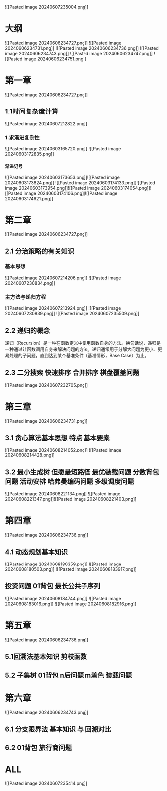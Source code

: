 ![[Pasted image 20240607235004.png]]
# 大纲
![[Pasted image 20240606234727.png]]
![[Pasted image 20240606234731.png]]
![[Pasted image 20240606234736.png]]
![[Pasted image 20240606234743.png]]
![[Pasted image 20240606234747.png]]
![[Pasted image 20240606234751.png]]
# 第一章
![[Pasted image 20240606234727.png]]
## 1.1时间复杂度计算
![[Pasted image 20240607212822.png]]

### 1.求渐进复杂性
![[Pasted image 20240603165720.png]]
![[Pasted image 20240603172835.png]]
#### 渐进记号
![[Pasted image 20240603173653.png]]![[Pasted image 20240603173824.png]]
![[Pasted image 20240603174133.png]]![[Pasted image 20240603173954.png]]![[Pasted image 20240603174054.png]]![[Pasted image 20240603174106.png]]![[Pasted image 20240603174621.png]]

# 第二章
![[Pasted image 20240606234727.png]]
## 2.1 分治策略的有关知识
### 基本思想 
![[Pasted image 20240607214206.png]]
![[Pasted image 20240607230834.png]]
### 主方法与递归方程

![[Pasted image 20240607213924.png]]
![[Pasted image 20240607230839.png]]
![[Pasted image 20240607235509.png]]
## 2.2 递归的概念
递归（Recursion）是一种在函数定义中使用函数自身的方法。换句话说，递归是一种通过让函数调用自身来解决问题的方法。递归通常用于分解大问题为更小、更易处理的子问题，直到达到某个基准条件（基准情形，Base Case）为止。

## 2.3 二分搜索 快速排序 合并排序 棋盘覆盖问题
![[Pasted image 20240607232705.png]]



# 第三章
![[Pasted image 20240606234731.png]]
## 3.1 贪心算法基本思想 特点 基本要素
![[Pasted image 20240608214052.png]]
![[Pasted image 20240608214428.png]]
## 3.2 最小生成树 但愿最短路径 最优装载问题 分数背包问题 活动安排 哈弗曼编码问题 多级调度问题
![[Pasted image 20240608221134.png]]
![[Pasted image 20240608221347.png]]![[Pasted image 20240608221403.png]]
# 第四章
![[Pasted image 20240606234736.png]]
## 4.1 动态规划基本知识

![[Pasted image 20240608180359.png]]
![[Pasted image 20240608180503.png]]
![[Pasted image 20240608183917.png]]



## 投资问题 01背包 最长公共子序列
![[Pasted image 20240608184744.png]]
![[Pasted image 20240608183016.png]]
![[Pasted image 20240608182916.png]]

# 第五章
![[Pasted image 20240606234736.png]]
## 5.1回溯法基本知识 剪枝函数
## 5.2 子集树 01背包 n后问题 m着色 装载问题
# 第六章
![[Pasted image 20240606234743.png]]
## 6.1 分支限界法 基本知识 与 回溯对比
## 6.2 01背包 旅行商问题





# ALL
![[Pasted image 20240607235414.png]]





